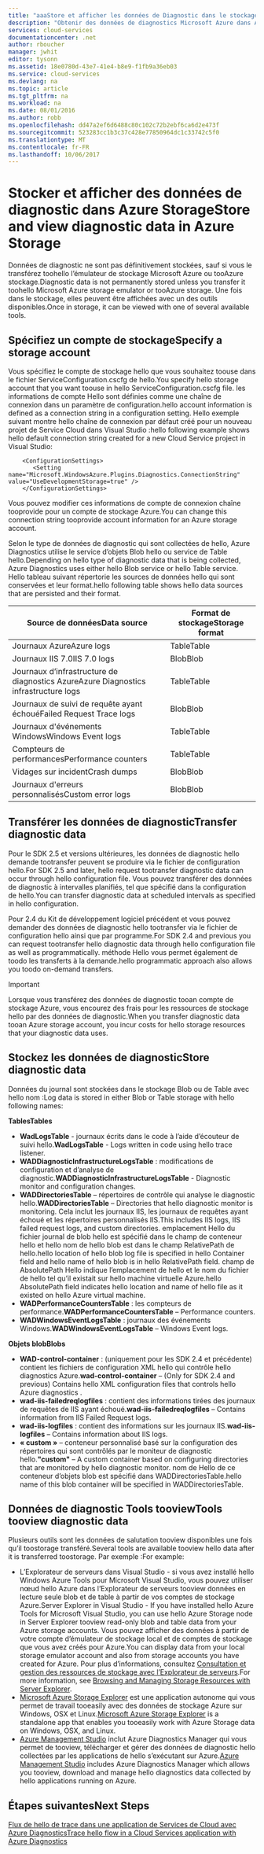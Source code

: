 ```yaml
---
title: "aaaStore et afficher les données de Diagnostic dans le stockage Azure | Documents Microsoft"
description: "Obtenir des données de diagnostics Microsoft Azure dans Azure Storage et les afficher"
services: cloud-services
documentationcenter: .net
author: rboucher
manager: jwhit
editor: tysonn
ms.assetid: 18e0780d-43e7-41e4-b8e9-f1fb9a36eb03
ms.service: cloud-services
ms.devlang: na
ms.topic: article
ms.tgt_pltfrm: na
ms.workload: na
ms.date: 08/01/2016
ms.author: robb
ms.openlocfilehash: dd47a2ef6d6488c80c102c72b2ebf6ca6d2e473f
ms.sourcegitcommit: 523283cc1b3c37c428e77850964dc1c33742c5f0
ms.translationtype: MT
ms.contentlocale: fr-FR
ms.lasthandoff: 10/06/2017
---
```

# <a name="store-and-view-diagnostic-data-in-azure-storage"></a><span data-ttu-id="e110d-103">Stocker et afficher des données de diagnostic dans Azure Storage</span><span class="sxs-lookup"><span data-stu-id="e110d-103">Store and view diagnostic data in Azure Storage</span></span>
<span data-ttu-id="e110d-104">Données de diagnostic ne sont pas définitivement stockées, sauf si vous le transférez toohello l’émulateur de stockage Microsoft Azure ou tooAzure stockage.</span><span class="sxs-lookup"><span data-stu-id="e110d-104">Diagnostic data is not permanently stored unless you transfer it toohello Microsoft Azure storage emulator or tooAzure storage.</span></span> <span data-ttu-id="e110d-105">Une fois dans le stockage, elles peuvent être affichées avec un des outils disponibles.</span><span class="sxs-lookup"><span data-stu-id="e110d-105">Once in storage, it can be viewed with one of several available tools.</span></span>

## <a name="specify-a-storage-account"></a><span data-ttu-id="e110d-106">Spécifiez un compte de stockage</span><span class="sxs-lookup"><span data-stu-id="e110d-106">Specify a storage account</span></span>
<span data-ttu-id="e110d-107">Vous spécifiez le compte de stockage hello que vous souhaitez toouse dans le fichier ServiceConfiguration.cscfg de hello.</span><span class="sxs-lookup"><span data-stu-id="e110d-107">You specify hello storage account that you want toouse in hello ServiceConfiguration.cscfg file.</span></span> <span data-ttu-id="e110d-108">les informations de compte Hello sont définies comme une chaîne de connexion dans un paramètre de configuration.</span><span class="sxs-lookup"><span data-stu-id="e110d-108">hello account information is defined as a connection string in a configuration setting.</span></span> <span data-ttu-id="e110d-109">Hello exemple suivant montre hello chaîne de connexion par défaut créé pour un nouveau projet de Service Cloud dans Visual Studio :</span><span class="sxs-lookup"><span data-stu-id="e110d-109">hello following example shows hello default connection string created for a new Cloud Service project in  Visual Studio:</span></span>

```
    <ConfigurationSettings>
       <Setting name="Microsoft.WindowsAzure.Plugins.Diagnostics.ConnectionString" value="UseDevelopmentStorage=true" />
    </ConfigurationSettings>
```

<span data-ttu-id="e110d-110">Vous pouvez modifier ces informations de compte de connexion chaîne tooprovide pour un compte de stockage Azure.</span><span class="sxs-lookup"><span data-stu-id="e110d-110">You can change this connection string tooprovide account information for an Azure storage account.</span></span>

<span data-ttu-id="e110d-111">Selon le type de données de diagnostic qui sont collectées de hello, Azure Diagnostics utilise le service d’objets Blob hello ou service de Table hello.</span><span class="sxs-lookup"><span data-stu-id="e110d-111">Depending on hello type of diagnostic data that is being collected, Azure Diagnostics uses either hello Blob service or hello Table service.</span></span> <span data-ttu-id="e110d-112">Hello tableau suivant répertorie les sources de données hello qui sont conservées et leur format.</span><span class="sxs-lookup"><span data-stu-id="e110d-112">hello following table shows hello data sources that are persisted and their format.</span></span>

| <span data-ttu-id="e110d-113">Source de données</span><span class="sxs-lookup"><span data-stu-id="e110d-113">Data source</span></span> | <span data-ttu-id="e110d-114">Format de stockage</span><span class="sxs-lookup"><span data-stu-id="e110d-114">Storage format</span></span> |
| --- | --- |
| <span data-ttu-id="e110d-115">Journaux Azure</span><span class="sxs-lookup"><span data-stu-id="e110d-115">Azure logs</span></span> |<span data-ttu-id="e110d-116">Table</span><span class="sxs-lookup"><span data-stu-id="e110d-116">Table</span></span> |
| <span data-ttu-id="e110d-117">Journaux IIS 7.0</span><span class="sxs-lookup"><span data-stu-id="e110d-117">IIS 7.0 logs</span></span> |<span data-ttu-id="e110d-118">Blob</span><span class="sxs-lookup"><span data-stu-id="e110d-118">Blob</span></span> |
| <span data-ttu-id="e110d-119">Journaux d’infrastructure de diagnostics Azure</span><span class="sxs-lookup"><span data-stu-id="e110d-119">Azure Diagnostics infrastructure logs</span></span> |<span data-ttu-id="e110d-120">Table</span><span class="sxs-lookup"><span data-stu-id="e110d-120">Table</span></span> |
| <span data-ttu-id="e110d-121">Journaux de suivi de requête ayant échoué</span><span class="sxs-lookup"><span data-stu-id="e110d-121">Failed Request Trace logs</span></span> |<span data-ttu-id="e110d-122">Blob</span><span class="sxs-lookup"><span data-stu-id="e110d-122">Blob</span></span> |
| <span data-ttu-id="e110d-123">Journaux d'événements Windows</span><span class="sxs-lookup"><span data-stu-id="e110d-123">Windows Event logs</span></span> |<span data-ttu-id="e110d-124">Table</span><span class="sxs-lookup"><span data-stu-id="e110d-124">Table</span></span> |
| <span data-ttu-id="e110d-125">Compteurs de performances</span><span class="sxs-lookup"><span data-stu-id="e110d-125">Performance counters</span></span> |<span data-ttu-id="e110d-126">Table</span><span class="sxs-lookup"><span data-stu-id="e110d-126">Table</span></span> |
| <span data-ttu-id="e110d-127">Vidages sur incident</span><span class="sxs-lookup"><span data-stu-id="e110d-127">Crash dumps</span></span> |<span data-ttu-id="e110d-128">Blob</span><span class="sxs-lookup"><span data-stu-id="e110d-128">Blob</span></span> |
| <span data-ttu-id="e110d-129">Journaux d'erreurs personnalisés</span><span class="sxs-lookup"><span data-stu-id="e110d-129">Custom error logs</span></span> |<span data-ttu-id="e110d-130">Blob</span><span class="sxs-lookup"><span data-stu-id="e110d-130">Blob</span></span> |

## <a name="transfer-diagnostic-data"></a><span data-ttu-id="e110d-131">Transférer les données de diagnostic</span><span class="sxs-lookup"><span data-stu-id="e110d-131">Transfer diagnostic data</span></span>
<span data-ttu-id="e110d-132">Pour le SDK 2.5 et versions ultérieures, les données de diagnostic hello demande tootransfer peuvent se produire via le fichier de configuration hello.</span><span class="sxs-lookup"><span data-stu-id="e110d-132">For SDK 2.5 and later, hello request tootransfer diagnostic data can occur through hello configuration file.</span></span> <span data-ttu-id="e110d-133">Vous pouvez transférer des données de diagnostic à intervalles planifiés, tel que spécifié dans la configuration de hello.</span><span class="sxs-lookup"><span data-stu-id="e110d-133">You can transfer diagnostic data at scheduled intervals as specified in hello configuration.</span></span>

<span data-ttu-id="e110d-134">Pour 2.4 du Kit de développement logiciel précédent et vous pouvez demander des données de diagnostic hello tootransfer via le fichier de configuration hello ainsi que par programme.</span><span class="sxs-lookup"><span data-stu-id="e110d-134">For SDK 2.4 and previous you can request tootransfer hello diagnostic data through hello configuration file as well as programmatically.</span></span> <span data-ttu-id="e110d-135">méthode Hello vous permet également de toodo les transferts à la demande.</span><span class="sxs-lookup"><span data-stu-id="e110d-135">hello programmatic approach also allows you toodo on-demand transfers.</span></span>

> [!IMPORTANT]
> <span data-ttu-id="e110d-136">Lorsque vous transférez des données de diagnostic tooan compte de stockage Azure, vous encourez des frais pour les ressources de stockage hello par des données de diagnostic.</span><span class="sxs-lookup"><span data-stu-id="e110d-136">When you transfer diagnostic data tooan Azure storage account, you incur costs for hello storage resources that your diagnostic data uses.</span></span>
> 
> 

## <a name="store-diagnostic-data"></a><span data-ttu-id="e110d-137">Stockez les données de diagnostic</span><span class="sxs-lookup"><span data-stu-id="e110d-137">Store diagnostic data</span></span>
<span data-ttu-id="e110d-138">Données du journal sont stockées dans le stockage Blob ou de Table avec hello nom :</span><span class="sxs-lookup"><span data-stu-id="e110d-138">Log data is stored in either Blob or Table storage with hello following names:</span></span>

<span data-ttu-id="e110d-139">**Tables**</span><span class="sxs-lookup"><span data-stu-id="e110d-139">**Tables**</span></span>

* <span data-ttu-id="e110d-140">**WadLogsTable** - journaux écrits dans le code à l’aide d’écouteur de suivi hello.</span><span class="sxs-lookup"><span data-stu-id="e110d-140">**WadLogsTable** - Logs written in code using hello trace listener.</span></span>
* <span data-ttu-id="e110d-141">**WADDiagnosticInfrastructureLogsTable** : modifications de configuration et d’analyse de diagnostic.</span><span class="sxs-lookup"><span data-stu-id="e110d-141">**WADDiagnosticInfrastructureLogsTable** - Diagnostic monitor and configuration changes.</span></span>
* <span data-ttu-id="e110d-142">**WADDirectoriesTable** – répertoires de contrôle qui analyse le diagnostic hello.</span><span class="sxs-lookup"><span data-stu-id="e110d-142">**WADDirectoriesTable** – Directories that hello diagnostic monitor is monitoring.</span></span>  <span data-ttu-id="e110d-143">Cela inclut les journaux IIS, les journaux de requêtes ayant échoué et les répertoires personnalisés IIS.</span><span class="sxs-lookup"><span data-stu-id="e110d-143">This includes IIS logs, IIS failed request logs, and custom directories.</span></span>  <span data-ttu-id="e110d-144">emplacement Hello du fichier journal de blob hello est spécifié dans le champ de conteneur hello et hello nom de hello blob est dans le champ RelativePath de hello.</span><span class="sxs-lookup"><span data-stu-id="e110d-144">hello location of hello blob log file is specified in hello Container field and hello name of hello blob is in hello RelativePath field.</span></span>  <span data-ttu-id="e110d-145">champ de AbsolutePath Hello indique l’emplacement de hello et le nom du fichier de hello tel qu’il existait sur hello machine virtuelle Azure.</span><span class="sxs-lookup"><span data-stu-id="e110d-145">hello AbsolutePath field indicates hello location and name of hello file as it existed on hello Azure virtual machine.</span></span>
* <span data-ttu-id="e110d-146">**WADPerformanceCountersTable** : les compteurs de performance.</span><span class="sxs-lookup"><span data-stu-id="e110d-146">**WADPerformanceCountersTable** – Performance counters.</span></span>
* <span data-ttu-id="e110d-147">**WADWindowsEventLogsTable** : journaux des événements Windows.</span><span class="sxs-lookup"><span data-stu-id="e110d-147">**WADWindowsEventLogsTable** – Windows Event logs.</span></span>

<span data-ttu-id="e110d-148">**Objets blob**</span><span class="sxs-lookup"><span data-stu-id="e110d-148">**Blobs**</span></span>

* <span data-ttu-id="e110d-149">**WAD-control-container** : (uniquement pour les SDK 2.4 et précédente) contient les fichiers de configuration XML hello qui contrôle hello diagnostics Azure.</span><span class="sxs-lookup"><span data-stu-id="e110d-149">**wad-control-container** – (Only for SDK 2.4 and previous) Contains hello XML configuration files that controls hello Azure diagnostics .</span></span>
* <span data-ttu-id="e110d-150">**wad-iis-failedreqlogfiles** : contient des informations tirées des journaux de requêtes de IIS ayant échoué.</span><span class="sxs-lookup"><span data-stu-id="e110d-150">**wad-iis-failedreqlogfiles** – Contains information from IIS Failed Request logs.</span></span>
* <span data-ttu-id="e110d-151">**wad-iis-logfiles** : contient des informations sur les journaux IIS.</span><span class="sxs-lookup"><span data-stu-id="e110d-151">**wad-iis-logfiles** – Contains information about IIS logs.</span></span>
* <span data-ttu-id="e110d-152">**« custom »** – conteneur personnalisé basé sur la configuration des répertoires qui sont contrôlés par le moniteur de diagnostic hello.</span><span class="sxs-lookup"><span data-stu-id="e110d-152">**"custom"** – A custom container based on configuring directories that are monitored by hello diagnostic monitor.</span></span>  <span data-ttu-id="e110d-153">nom de Hello de ce conteneur d’objets blob est spécifié dans WADDirectoriesTable.</span><span class="sxs-lookup"><span data-stu-id="e110d-153">hello name of this blob container will be specified in WADDirectoriesTable.</span></span>

## <a name="tools-tooview-diagnostic-data"></a><span data-ttu-id="e110d-154">Données de diagnostic Tools tooview</span><span class="sxs-lookup"><span data-stu-id="e110d-154">Tools tooview diagnostic data</span></span>
<span data-ttu-id="e110d-155">Plusieurs outils sont les données de salutation tooview disponibles une fois qu’il toostorage transféré.</span><span class="sxs-lookup"><span data-stu-id="e110d-155">Several tools are available tooview hello data after it is transferred toostorage.</span></span> <span data-ttu-id="e110d-156">Par exemple :</span><span class="sxs-lookup"><span data-stu-id="e110d-156">For example:</span></span>

* <span data-ttu-id="e110d-157">L’Explorateur de serveurs dans Visual Studio - si vous avez installé hello Windows Azure Tools pour Microsoft Visual Studio, vous pouvez utiliser nœud hello Azure dans l’Explorateur de serveurs tooview données en lecture seule blob et de table à partir de vos comptes de stockage Azure.</span><span class="sxs-lookup"><span data-stu-id="e110d-157">Server Explorer in Visual Studio - If you have installed hello Azure Tools for Microsoft Visual Studio, you can use hello Azure Storage node in Server Explorer tooview read-only blob and table data from your Azure storage accounts.</span></span> <span data-ttu-id="e110d-158">Vous pouvez afficher des données à partir de votre compte d’émulateur de stockage local et de comptes de stockage que vous avez créés pour Azure.</span><span class="sxs-lookup"><span data-stu-id="e110d-158">You can display data from your local storage emulator account and also from storage accounts you have created for Azure.</span></span> <span data-ttu-id="e110d-159">Pour plus d’informations, consultez [Consultation et gestion des ressources de stockage avec l’Explorateur de serveurs](../vs-azure-tools-storage-resources-server-explorer-browse-manage.md).</span><span class="sxs-lookup"><span data-stu-id="e110d-159">For more information, see [Browsing and Managing Storage Resources with Server Explorer](../vs-azure-tools-storage-resources-server-explorer-browse-manage.md).</span></span>
* <span data-ttu-id="e110d-160">[Microsoft Azure Storage Explorer](../vs-azure-tools-storage-manage-with-storage-explorer.md) est une application autonome qui vous permet de travail tooeasily avec des données de stockage Azure sur Windows, OSX et Linux.</span><span class="sxs-lookup"><span data-stu-id="e110d-160">[Microsoft Azure Storage Explorer](../vs-azure-tools-storage-manage-with-storage-explorer.md) is a standalone app that enables you tooeasily work with Azure Storage data on Windows, OSX, and Linux.</span></span>
* <span data-ttu-id="e110d-161">[Azure Management Studio](http://www.cerebrata.com/products/azure-management-studio/introduction) inclut Azure Diagnostics Manager qui vous permet de tooview, télécharger et gérer des données de diagnostic hello collectées par les applications de hello s’exécutant sur Azure.</span><span class="sxs-lookup"><span data-stu-id="e110d-161">[Azure Management Studio](http://www.cerebrata.com/products/azure-management-studio/introduction) includes Azure Diagnostics Manager which allows you tooview, download and manage hello diagnostics data collected by hello applications running on Azure.</span></span>

## <a name="next-steps"></a><span data-ttu-id="e110d-162">Étapes suivantes</span><span class="sxs-lookup"><span data-stu-id="e110d-162">Next Steps</span></span>
[<span data-ttu-id="e110d-163">Flux de hello de trace dans une application de Services de Cloud avec Azure Diagnostics</span><span class="sxs-lookup"><span data-stu-id="e110d-163">Trace hello flow in a Cloud Services application with Azure Diagnostics</span></span>](cloud-services-dotnet-diagnostics-trace-flow.md)

